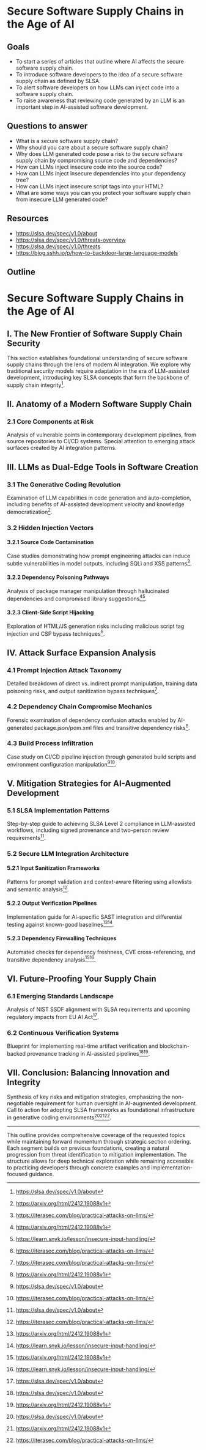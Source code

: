 # Secure Software Supply Chains in the Age of AI

## Goals
- To start a series of articles that outline where AI affects the secure software supply chain.
- To introduce software developers to the idea of a secure software supply chain as defined by SLSA.
- To alert software developers on how LLMs can inject code into a software supply chain.
- To raise awareness that reviewing code generated by an LLM is an important step in AI-assisted software development.

## Questions to answer
- What is a secure software supply chain?
- Why should you care about a secure software supply chain?
- Why does LLM generated code pose a risk to the secure software supply chain by compromising source code and dependencies?
- How can LLMs inject insecure code into the source code?
- How can LLMs inject insecure dependencies into your dependency tree?
- How can LLMs inject insecure script tags into your HTML?
- What are some ways you can you protect your software supply chain from insecure LLM generated code?

## Resources
- https://slsa.dev/spec/v1.0/about
- https://slsa.dev/spec/v1.0/threats-overview
- https://slsa.dev/spec/v1.0/threats
- https://blog.sshh.io/p/how-to-backdoor-large-language-models


## Outline

# Secure Software Supply Chains in the Age of AI

## I. The New Frontier of Software Supply Chain Security
This section establishes foundational understanding of secure software supply chains through the lens of modern AI integration. We explore why traditional security models require adaptation in the era of LLM-assisted development, introducing key SLSA concepts that form the backbone of supply chain integrity[^1].

## II. Anatomy of a Modern Software Supply Chain
### 2.1 Core Components at Risk
Analysis of vulnerable points in contemporary development pipelines, from source repositories to CI/CD systems. Special attention to emerging attack surfaces created by AI integration patterns.

## III. LLMs as Dual-Edge Tools in Software Creation
### 3.1 The Generative Coding Revolution
Examination of LLM capabilities in code generation and auto-completion, including benefits of AI-assisted development velocity and knowledge democratization[^2].

### 3.2 Hidden Injection Vectors
#### 3.2.1 Source Code Contamination
Case studies demonstrating how prompt engineering attacks can induce subtle vulnerabilities in model outputs, including SQLi and XSS patterns[^3].

#### 3.2.2 Dependency Poisoning Pathways
Analysis of package manager manipulation through hallucinated dependencies and compromised library suggestions[^2][^4].

#### 3.2.3 Client-Side Script Hijacking
Exploration of HTML/JS generation risks including malicious script tag injection and CSP bypass techniques[^3].

## IV. Attack Surface Expansion Analysis
### 4.1 Prompt Injection Attack Taxonomy
Detailed breakdown of direct vs. indirect prompt manipulation, training data poisoning risks, and output sanitization bypass techniques[^3].

### 4.2 Dependency Chain Compromise Mechanics
Forensic examination of dependency confusion attacks enabled by AI-generated package.json/pom.xml files and transitive dependency risks[^2].

### 4.3 Build Process Infiltration
Case study on CI/CD pipeline injection through generated build scripts and environment configuration manipulation[^1][^3].

## V. Mitigation Strategies for AI-Augmented Development
### 5.1 SLSA Implementation Patterns
Step-by-step guide to achieving SLSA Level 2 compliance in LLM-assisted workflows, including signed provenance and two-person review requirements[^1].

### 5.2 Secure LLM Integration Architecture
#### 5.2.1 Input Sanitization Frameworks
Patterns for prompt validation and context-aware filtering using allowlists and semantic analysis[^3].

#### 5.2.2 Output Verification Pipelines
Implementation guide for AI-specific SAST integration and differential testing against known-good baselines[^2][^4].

#### 5.2.3 Dependency Firewalling Techniques
Automated checks for dependency freshness, CVE cross-referencing, and transitive dependency analysis[^2][^4].

## VI. Future-Proofing Your Supply Chain
### 6.1 Emerging Standards Landscape
Analysis of NIST SSDF alignment with SLSA requirements and upcoming regulatory impacts from EU AI Act[^1].

### 6.2 Continuous Verification Systems
Blueprint for implementing real-time artifact verification and blockchain-backed provenance tracking in AI-assisted pipelines[^1][^2].

## VII. Conclusion: Balancing Innovation and Integrity
Synthesis of key risks and mitigation strategies, emphasizing the non-negotiable requirement for human oversight in AI-augmented development. Call to action for adopting SLSA frameworks as foundational infrastructure in generative coding environments[^1][^2][^3].

---

This outline provides comprehensive coverage of the requested topics while maintaining forward momentum through strategic section ordering. Each segment builds on previous foundations, creating a natural progression from threat identification to mitigation implementation. The structure allows for deep technical exploration while remaining accessible to practicing developers through concrete examples and implementation-focused guidance.

[^1]: https://slsa.dev/spec/v1.0/about

[^2]: https://arxiv.org/html/2412.19088v1

[^3]: https://iterasec.com/blog/practical-attacks-on-llms/

[^4]: https://learn.snyk.io/lesson/insecure-input-handling/

[^5]: https://slsa.dev/spec/v1.0/threats-overview

[^6]: https://docs.escape.tech/platform/reference/vulnerabilities/injection/llm_supply_chain_vulnerabilities

[^7]: https://www.cobalt.io/blog/insecure-plugin-design-llms-prevention-strategies

[^8]: https://slsa.dev/spec/v1.0/threats

[^9]: https://vulcan.io/blog/the-complete-guide-to-emerging-threats/

[^10]: https://datavolo.io/2024/09/what-is-llm-insecure-output-handling/

[^11]: https://www.aporia.com/learn/llm-insecure-output-handling/

[^12]: https://blog.sshh.io/p/how-to-backdoor-large-language-models

[^13]: https://blog.barracuda.com/2024/10/15/backdoors--supply-chain-attacks--and-other-threats-to-large-lang

[^14]: https://learn.snyk.io/lesson/llm-insecure-plugins/

[^15]: https://protectai.com/blog/3-key-risks-llm-security

[^16]: https://learn.snyk.io/lesson/supply-chain-vulnerabilities-llm/

[^17]: https://www.cobalt.io/blog/llm-insecure-output-handling

[^18]: https://www.altimetrik.com/blog/ai-security-prompt-injection-attacks

[^19]: https://blog.qualys.com/misc/2025/02/07/llm-security-101-protecting-large-language-models-from-cyber-threats

[^20]: https://downloads.regulations.gov/ONCD-2023-0002-0104/attachment_1.pdf

[^21]: https://www.mend.io/blog/2025-owasp-top-10-for-llm-applications-a-quick-guide/

[^22]: https://www.oligo.security/academy/owasp-top-10-llm-updated-2025-examples-and-mitigation-strategies

[^23]: https://portswigger.net/web-security/llm-attacks/lab-exploiting-insecure-output-handling-in-llms

[^24]: https://github.com/Chainlit/chainlit/issues/1398

[^25]: https://genai.owasp.org/llmrisk2023-24/llm02-insecure-output-handling/

[^26]: https://datavolo.io/2024/09/what-is-llm-insecure-output-handling/

[^27]: https://www.cobalt.io/blog/llm-insecure-output-handling
